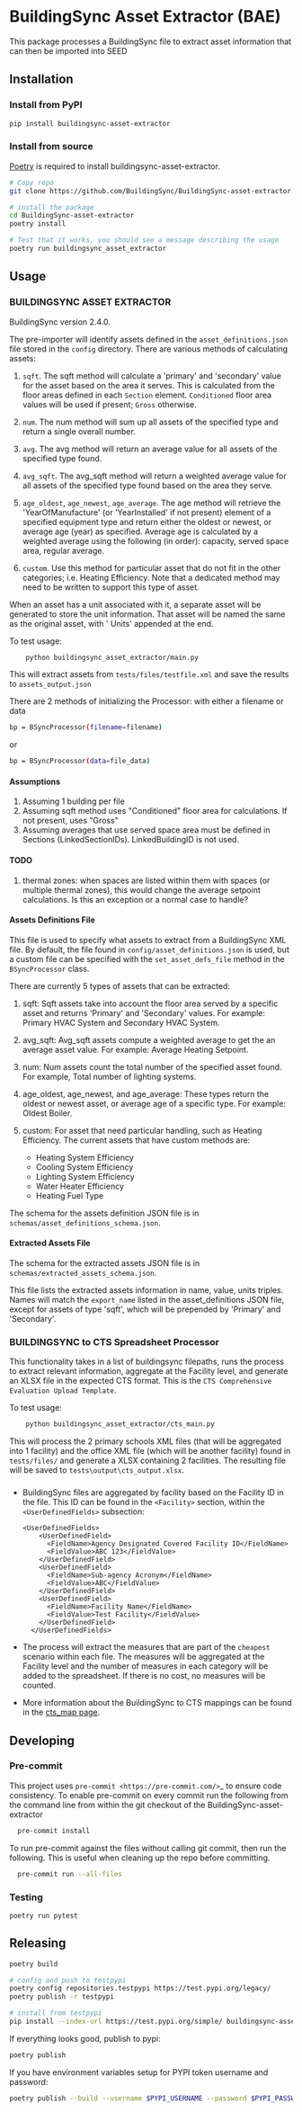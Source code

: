 # BuildingSync Asset Extractor (BAE)

This package processes a BuildingSync file to extract asset information that can then be imported into SEED

## Installation

### Install from PyPI

```bash
pip install buildingsync-asset-extractor
```
### Install from source
[Poetry](https://python-poetry.org/) is required to install buildingsync-asset-extractor.
```bash
# Copy repo
git clone https://github.com/BuildingSync/BuildingSync-asset-extractor.git

# install the package
cd BuildingSync-asset-extractor
poetry install

# Test that it works, you should see a message describing the usage
poetry run buildingsync_asset_extractor
```

## Usage

### BUILDINGSYNC ASSET EXTRACTOR

BuildingSync version 2.4.0.

The pre-importer will identify assets defined in the `asset_definitions.json` file stored in the `config` directory.  There are various methods of calculating assets:

1. `sqft`.  The sqft method will calculate a 'primary' and 'secondary' value for the asset based on the area it serves. This is calculated from the floor areas defined in each `Section` element.  `Conditioned` floor area values will be used if present; `Gross` otherwise.

1. `num`. The num method will sum up all assets of the specified type and return a single overall number.

1. `avg`. The avg method will return an average value for all assets of the specified type found.

1. `avg_sqft`. The avg_sqft method will return a weighted average value for all assets of the specified type found based on the area they serve.

1. `age_oldest`, `age_newest`, `age_average`. The age method will retrieve the 'YearOfManufacture' (or 'YearInstalled' if not present) element of a specified equipment type and return either the oldest or newest, or average age (year) as specified. Average age is calculated by a weighted average using the following (in order): capacity, served space area, regular average.

1. `custom`. Use this method for particular asset that do not fit in the other categories; i.e. Heating Efficiency. Note that a dedicated method may need to be written to support this type of asset.

When an asset has a unit associated with it, a separate asset will be generated to store the unit information. That asset will be named the same as the original asset, with ' Units' appended at the end.

To test usage:

```bash
	python buildingsync_asset_extractor/main.py
```

This will extract assets from `tests/files/testfile.xml` and save the results to `assets_output.json`

There are 2 methods of initializing the Processor: with either a filename or data

```bash
bp = BSyncProcessor(filename=filename)
```
or

```bash
bp = BSyncProcessor(data=file_data)
```

#### Assumptions
1. Assuming 1 building per file
1. Assuming sqft method uses "Conditioned" floor area for calculations. If not present, uses "Gross"
1. Assuming averages that use served space area must be defined in Sections (LinkedSectionIDs). LinkedBuildingID is not used.

#### TODO
1. thermal zones: when spaces are listed within them with spaces (or multiple thermal zones), this would change the average setpoint calculations. Is this an exception or a normal case to handle?

#### Assets Definitions File

This file is used to specify what assets to extract from a BuildingSync XML file. By default, the file found in `config/asset_definitions.json` is used, but a custom file can be specified with the `set_asset_defs_file` method in the `BSyncProcessor` class.

There are currently 5 types of assets that can be extracted:

1. sqft: Sqft assets take into account the floor area served by a specific asset and returns 'Primary' and 'Secondary' values.  For example: Primary HVAC System and Secondary HVAC System.

1. avg_sqft: Avg_sqft assets compute a weighted average to get the an average asset value.  For example:  Average Heating Setpoint.

1. num: Num assets count the total number of the specified asset found.  For example, Total number of lighting systems.

1. age_oldest, age_newest, and age_average: These types return the oldest or newest asset, or average age of a specific type.  For example: Oldest Boiler.

1. custom: For asset that need particular handling, such as Heating Efficiency. The current assets that have custom methods are:
	- Heating System Efficiency
	- Cooling System Efficiency
	- Lighting System Efficiency
	- Water Heater Efficiency
	- Heating Fuel Type

The schema for the assets definition JSON file is in `schemas/asset_definitions_schema.json`.

#### Extracted Assets File

The schema for the extracted assets JSON file is in `schemas/extracted_assets_schema.json`.

This file lists the extracted assets information in name, value, units triples.  Names will match the `export_name` listed in the asset_definitions JSON file, except for assets of type 'sqft', which will be prepended by 'Primary' and 'Secondary'.

### BUILDINGSYNC to CTS Spreadsheet Processor

This functionality takes in a list of buildingsync filepaths, runs the process to extract relevant information, aggregate at the Facility level, and generate an XLSX file in the expected CTS format.  This is the `CTS Comprehensive Evaluation Upload Template`.

To test usage:

```bash
	python buildingsync_asset_extractor/cts_main.py
```

This will process the 2 primary schools XML files (that will be aggregated into 1 facility) and the office XML file (which will be another facility) found in `tests/files/` and generate a XLSX containing 2 facilities. The resulting file will be saved to `tests\output\cts_output.xlsx`.

###
- BuildingSync files are aggregated by facility based on the Facility ID in the file. This ID can be found in the `<Facility>` section, within the `<UserDefinedFields>` subsection:

	```
	<UserDefinedFields>
        <UserDefinedField>
          <FieldName>Agency Designated Covered Facility ID</FieldName>
          <FieldValue>ABC 123</FieldValue>
        </UserDefinedField>
        <UserDefinedField>
          <FieldName>Sub-agency Acronym</FieldName>
          <FieldValue>ABC</FieldValue>
        </UserDefinedField>
        <UserDefinedField>
          <FieldName>Facility Name</FieldName>
          <FieldValue>Test Facility</FieldValue>
        </UserDefinedField>
      </UserDefinedFields>
  ```
- The process will extract the measures that are part of the `cheapest` scenario within each file. The measures will be aggregated at the Facility level and the number of measures in each category will be added to the spreadsheet. If there is no cost, no measures will be counted.
- More information about the BuildingSync to CTS mappings can be found in the [cts_map page](buildingsync_asset_extractor/cts/cts_map.md).

## Developing

### Pre-commit

This project uses `pre-commit <https://pre-commit.com/>`_ to ensure code consistency.
To enable pre-commit on every commit run the following from the command line from within the git checkout of the BuildingSync-asset-extractor

```bash
  pre-commit install
```

To run pre-commit against the files without calling git commit, then run the following. This is useful when cleaning up the repo before committing.

```bash
  pre-commit run --all-files
```
### Testing

	poetry run pytest

## Releasing

```bash
poetry build

# config and push to testpypi
poetry config repositories.testpypi https://test.pypi.org/legacy/
poetry publish -r testpypi

# install from testpypi
pip install --index-url https://test.pypi.org/simple/ buildingsync-asset-extractor
```
If everything looks good, publish to pypi:
```bash
poetry publish
```

If you have environment variables setup for PYPI token username and password:

```bash
poetry publish --build --username $PYPI_USERNAME --password $PYPI_PASSWORD
```
